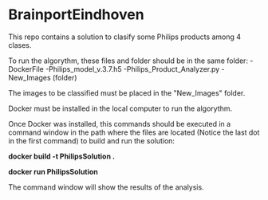 # BrainportEindhoven
This repo contains a solution to clasify some Philips products among 4 clases.

To run the algorythm, these files and folder should be in the same folder:
-DockerFile
-Philips_model_v.3.7.h5
-Philips_Product_Analyzer.py
-New_Images (folder)

The images to be classified must be placed in the "New_Images" folder.

Docker must be installed in the local computer to run the algorythm.

Once Docker was installed, this commands should be executed in a command window in the path where the files are located (Notice the last dot in the first command) to build and run the solution:

**docker build -t PhilipsSolution .**

**docker run PhilipsSolution**

The command window will show the results of the analysis.
